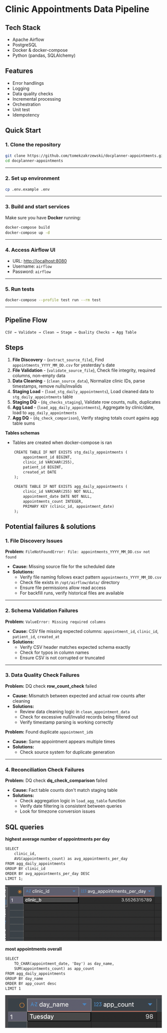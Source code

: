 # Clinic Appointments Data Pipeline

## Tech Stack
- Apache Airflow
- PostgreSQL
- Docker & docker-compose
- Python (pandas, SQLAlchemy)

## ️Features
- Error handlings
- Logging
- Data quality checks
- Incremental processing
- Orchestration
- Unit test
- Idempotency

## Quick Start
### 1. Clone the repository
```bash
git clone https://github.com/tomekzakrzewski/docplanner-appointments.git
cd docplanner-appointments
```

---

### 2. Set up environment
```bash
cp .env.example .env
```

---

### 3. Build and start services
Make sure you have **Docker** running:
```bash
docker-compose build
docker-compose up -d
```

---

### 4. Access Airflow UI
- URL: [http://localhost:8080](http://localhost:8080)  
- Username: `airflow`  
- Password: `airflow`  

---

### 5. Run tests
```bash
docker-compose --profile test run --rm test
```

---
## Pipeline Flow
```
CSV → Validate → Clean → Stage → Quality Checks → Agg Table
```

## Steps

1. **File Discovery** - (`extract_source_file`), Find `appointments_YYYY_MM_DD.csv` for yesterday's date
2. **File Validation** - (`validate_source_file`), Check file integrity, required columns, non-empty data
3. **Data Cleaning** - (`clean_source_data`), Normalize clinic IDs, parse timestamps, remove nulls/invalids
4. **Staging Load** - (`load_stg_daily_appointments`), Load cleaned data to `stg_daily_appointments` table
5. **Staging DQ** -  (`dq_checks_staging`), Validate row counts, nulls, duplicates
6. **Agg Load** - (`load_agg_daily_appointments`), Aggregate by clinic/date, load to `agg_daily_appointments`
7. **Agg DQ** - (`dq_check_comparison`), Verify staging totals count agains agg table sums

**Tables schemas**
- Tables are created when docker-compose is ran
```
    CREATE TABLE IF NOT EXISTS stg_daily_appointments (
        appointment_id BIGINT,
        clinic_id VARCHAR(255),
        patient_id BIGINT,
        created_at DATE
    );
```
```
    CREATE TABLE IF NOT EXISTS agg_daily_appointments (
        clinic_id VARCHAR(255) NOT NULL,
        appointment_date DATE NOT NULL,
        appointments_count INTEGER,
        PRIMARY KEY (clinic_id, appointment_date)
    );
```

## Potential failures & solutions

### 1. File Discovery Issues
**Problem:** `FileNotFoundError: File: appointments_YYYY_MM_DD.csv not found`  
- **Cause:** Missing source file for the scheduled date  
- **Solutions:**  
  - Verify file naming follows exact pattern `appointments_YYYY_MM_DD.csv`  
  - Check file exists in `/opt/airflow/data/` directory  
  - Ensure file permissions allow read access  
  - For backfill runs, verify historical files are available  

---

### 2. Schema Validation Failures
**Problem:** `ValueError: Missing required columns`  
- **Cause:** CSV file missing expected columns: `appointment_id`, `clinic_id`, `patient_id`, `created_at`  
- **Solutions:**  
  - Verify CSV header matches expected schema exactly  
  - Check for typos in column names  
  - Ensure CSV is not corrupted or truncated  

---

### 3. Data Quality Check Failures
**Problem:** DQ check **row_count_check** failed  
- **Cause:** Mismatch between expected and actual row counts after cleaning  
- **Solutions:**  
  - Review data cleaning logic in `clean_appointment_data`  
  - Check for excessive null/invalid records being filtered out  
  - Verify timestamp parsing is working correctly  

**Problem:** Found duplicate `appointment_id`s  
- **Cause:** Same appointment appears multiple times  
- **Solutions:**  
  - Check source system for duplicate generation  

---

### 4. Reconciliation Check Failures
**Problem:** DQ check **dq_check_comparison** failed  
- **Cause:** Fact table counts don't match staging table  
- **Solutions:**  
  - Check aggregation logic in `load_agg_table` function  
  - Verify date filtering is consistent between queries  
  - Look for timezone conversion issues  


## SQL queries
**highest average number of appointments per day**
```
SELECT 
    clinic_id,
    AVG(appointments_count) as avg_appointments_per_day
FROM agg_daily_appointments
GROUP BY clinic_id
ORDER BY avg_appointments_per_day DESC
LIMIT 1;
```
![query1](readme-utils/query-1.png)

**most appointments overall**
```
SELECT 
    TO_CHAR(appointment_date, 'Day') as day_name,
    SUM(appointments_count) as app_count
FROM agg_daily_appointments
GROUP BY day_name
ORDER BY app_count desc
LIMIT 1
```
![query2](readme-utils/query-2.png)
